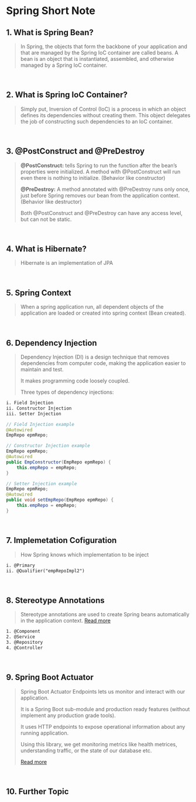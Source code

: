 # **Spring Short Note**

## 1. What is Spring Bean?

> In Spring, the objects that form the backbone of your application and that are managed by the Spring IoC container are called beans. A bean is an object that is instantiated, assembled, and otherwise managed by a Spring IoC container.

</br>

## 2. What is Spring IoC Container?

> Simply put, Inversion of Control (IoC) is a process in which an object defines its dependencies without creating them. This object delegates the job of constructing such dependencies to an IoC container. 

</br>

## 3. @PostConstruct and @PreDestroy

> **@PostConstruct:** tells Spring to run the function after the bean’s properties were initialized. A method with @PostConstruct will run even there is nothing to initialize. (Behavior like constructor)
>
> **@PreDestroy:** A method annotated with @PreDestroy runs only once, just before Spring removes our bean from the application context. (Behavior like destructor)
>
> Both @PostConstruct and @PreDestroy can have any access level, but can not be static.

</br>

## 4. What is Hibernate?

> Hibernate is an implementation of JPA

</br>

## 5. Spring Context

> When a spring application run, all dependent objects of the application are loaded or created into spring context (Bean created).

</br>

## 6. Dependency Injection

> Dependency Injection (DI) is a design technique that removes dependencies from computer code, making the application easier to maintain and test. 
>
> It makes programming code loosely coupled.
>
> Three types of dependency injections:

```txt
i. Field Injection
ii. Constructor Injection
iii. Setter Injection
```

```java
// Field Injection example
@Autowired
EmpRepo epmRepo;

// Constructor Injection example
EmpRepo epmRepo;
@Autowired
public EmpConstructor(EmpRepo epmRepo) {
	this.empRepo = empRepo;
}

// Setter Injection example
EmpRepo epmRepo;
@Autowired
public void setEmpRepo(EmpRepo epmRepo) {
	this.empRepo = empRepo;
}
```

</br>

## 7. Implemetation Cofiguration

> How Spring knows which implementation to be inject

```txt
i. @Primary
ii. @Qualifier("empRepoImpl2")
```

</br>

## 8. Stereotype Annotations

> Stereotype annotations are used to create Spring beans automatically in the application context.
> [Read more](https://www.geeksforgeeks.org/spring-stereotype-annotations/)

```txt
1. @Component
2. @Service
3. @Repository
4. @Controller
```

</br>

## 9. Spring Boot Actuator

> Spring Boot Actuator Endpoints lets us monitor and interact with our application. 
>
> It is a Spring Boot sub-module and production ready features (without implement any production grade tools).
>
> It uses HTTP endpoints to expose operational information about any running application.
>
> Using this library, we get monitoring metrics like health metrices, understanding traffic, or the state of our database etc.
>
> [Read more](https://www.digitalocean.com/community/tutorials/spring-boot-actuator-endpoints)

</br>

## 10. Further Topic
